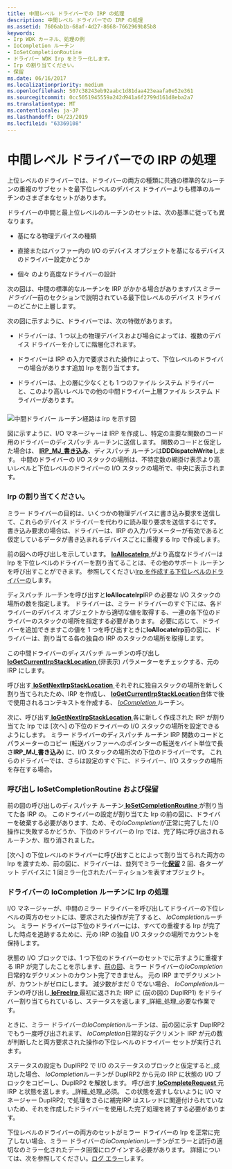 ```yaml
---
title: 中間レベル ドライバーでの IRP の処理
description: 中間レベル ドライバーでの IRP の処理
ms.assetid: 7606ab1b-68af-4d27-8668-7662969b85b8
keywords:
- Irp WDK カーネル、処理の例
- IoCompletion ルーチン
- IoSetCompletionRoutine
- ドライバー WDK Irp をミラー化します。
- Irp の割り当てください。
- 保留
ms.date: 06/16/2017
ms.localizationpriority: medium
ms.openlocfilehash: 507c38243eb92aabc1d81daa423eaafa0e52e361
ms.sourcegitcommit: 0cc5051945559a242d941a6f2799d161d8eba2a7
ms.translationtype: MT
ms.contentlocale: ja-JP
ms.lasthandoff: 04/23/2019
ms.locfileid: "63369108"
---
```

# <a name="processing-irps-in-an-intermediate-level-driver"></a>中間レベル ドライバーでの IRP の処理





上位レベルのドライバーでは、ドライバーの両方の種類に共通の標準的なルーチンの重複のサブセットを最下位レベルのデバイス ドライバーよりも標準のルーチンのさまざまなセットがあります。

ドライバーの中間と最上位レベルのルーチンのセットは、次の基準に従っても異なります。

-   基になる物理デバイスの種類

-   直接またはバッファー内の I/O のデバイス オブジェクトを基になるデバイスのドライバー設定かどうか

-   個々 のより高度なドライバーの設計

次の図は、中間の標準的なルーチンを IRP がかかる場合がありますパス*ミラー ドライバー*前のセクションで説明されている最下位レベルのデバイス ドライバーのどこかに上層します。

次の図に示すように、ドライバーでは、次の特徴があります。

-   ドライバーは、1 つ以上の物理デバイスおよび場合によっては、複数のデバイス ドライバーを介してに階層化されます。

-   ドライバーは IRP の入力で要求された操作によって、下位レベルのドライバーの場合があります追加 Irp を割り当てます。

-   ドライバーは、上の層に少なくとも 1 つのファイル システム ドライバーと、このより高いレベルでの他の中間ドライバー上層ファイル システム ドライバーがあります。

### <a href="" id="irp-path-through-intermediate-driver-routines"></a>

![中間ドライバー ルーチン経路は irp を示す図](images/4hiddirp.png)

図に示すように、I/O マネージャーは IRP を作成し、特定の主要な関数のコード用のドライバーのディスパッチ ルーチンに送信します。 関数のコードと仮定した場合は、 [ **IRP\_MJ\_書き込み**](https://msdn.microsoft.com/library/windows/hardware/ff550819)、ディスパッチ ルーチンは**DDDispatchWrite**します。 中間のドライバーの I/O スタックの場所は、不特定数の網掛け表示より高いレベルと下位レベルのドライバーの I/O スタックの場所で、中央に表示されます。

### <a href="" id="allocating-irps-"></a>Irp の割り当てください。

ミラー ドライバーの目的は、いくつかの物理デバイスに書き込み要求を送信して、これらのデバイス ドライバーを代わりに読み取り要求を送信するにです。 書き込み要求の場合は、ドライバーは、IRP の入力パラメーターが有効であると仮定しているデータが書き込まれるデバイスごとに重複する Irp で作成します。

前の図への呼び出しを示しています。 [ **IoAllocateIrp** ](https://msdn.microsoft.com/library/windows/hardware/ff548257)がより高度なドライバーは Irp を下位レベルのドライバーを割り当てることは、その他のサポート ルーチンを呼び出すことができます。 参照してください[Irp を作成する下位レベルのドライバーの](creating-irps-for-lower-level-drivers.md)します。

ディスパッチ ルーチンを呼び出すと**IoAllocateIrp**IRP の必要な I/O スタックの場所の数を指定します。 ドライバーは、ミラー ドライバーのすぐ下には、各ドライバーのデバイス オブジェクトから適切な値を取得する、一連の各下位のドライバーのスタックの場所を指定する必要があります。 必要に応じて、ドライバーを追加できますこの値を 1 つを呼び出すときに**IoAllocateIrp**前の図に、ドライバーは、割り当てる各の独自の IRP のスタックの場所を取得します。

この中間ドライバーのディスパッチ ルーチンの呼び出し[ **IoGetCurrentIrpStackLocation** ](https://msdn.microsoft.com/library/windows/hardware/ff549174) (非表示) パラメーターをチェックする、元の IRP にします。

呼び出す[ **IoSetNextIrpStackLocation** ](https://msdn.microsoft.com/library/windows/hardware/ff550321)それぞれに独自スタックの場所を新しく割り当てられたため、IRP を作成し、 [ **IoGetCurrentIrpStackLocation**](https://msdn.microsoft.com/library/windows/hardware/ff549174)自体で後で使用されるコンテキストを作成する、 [ *IoCompletion* ](https://msdn.microsoft.com/library/windows/hardware/ff548354)ルーチン。

次に、呼び出す[ **IoGetNextIrpStackLocation** ](https://msdn.microsoft.com/library/windows/hardware/ff549266)各に新しく作成された IRP が割り当てた Irp では [次へ] の下位のドライバーの I/O スタックの場所を設定できるようにします。 ミラー ドライバーのディスパッチ ルーチン IRP 関数のコードとパラメーターのコピー (転送バッファーへのポインターの転送をバイト単位で長さ**IRP\_MJ\_書き込み**) に、I/O スタックの場所次の下位のドライバーです。 これらのドライバーでは、さらは設定のすぐ下に、ドライバー、I/O スタックの場所を存在する場合。

### <a name="calling-iosetcompletionroutine-and-iocalldriver"></a>呼び出し IoSetCompletionRoutine および保留

前の図の呼び出しのディスパッチ ルーチン[ **IoSetCompletionRoutine** ](https://msdn.microsoft.com/library/windows/hardware/ff549679)が割り当てた各 IRP の。 このドライバーの設定が割り当てた Irp の前の図に、ドライバーを破棄する必要があります、ため、その*IoCompletion*が正常に完了した I/O 操作に失敗するかどうか、下位のドライバーの Irp では、完了時に呼び出されるルーチンか、取り消されました。

[次へ] の下位レベルのドライバーに呼び出すことによって割り当てられた両方の Irp を渡すため、前の図に、ドライバーは、並列でミラー化[**保留**](https://msdn.microsoft.com/library/windows/hardware/ff548336) 2 回、各ターゲット デバイスに 1 回ミラー化されたパーティションを表すオブジェクト。

### <a name="processing-irps-in-the-drivers-iocompletion-routine"></a>ドライバーの IoCompletion ルーチンに Irp の処理

I/O マネージャーが、中間のミラー ドライバーを呼び出してドライバーの下位レベルの両方のセットには、要求された操作が完了すると、 *IoCompletion*ルーチン。 ミラー ドライバーは下位のドライバーには、すべての重複する Irp が完了した時点を追跡するために、元の IRP の独自 I/O スタックの場所でカウントを保持します。

状態の I/O ブロックでは、1 つ下位のドライバーのセットでに示すように重複する IRP が完了したことを示します、[前の図](#irp-path-through-intermediate-driver-routines)、ミラー ドライバーの*IoCompletion*日常的なデクリメントのカウント完了できません。 元の IRP までデクリメントが、カウントがゼロにします。 減少数がまだ 0 でない場合、 *IoCompletion*ルーチンの呼び出し[ **IoFreeIrp** ](https://msdn.microsoft.com/library/windows/hardware/ff549113)最初に返された IRP に (前の図の DupIRP1) をドライバー割り当てられているし、ステータスを返します\_詳細\_処理\_必要な作業です。

ときに、ミラー ドライバーの*IoCompletion*ルーチンは、前の図に示す DupIRP2 でもう一度呼び出されます、 *IoCompletion*日常的なデクリメント IRP が元の数が判断したと両方要求された操作の下位レベルのドライバー セットが実行されます。

ステータスの設定も DupIRP2 で I/O のステータスのブロックと仮定すると\_成功した場合、 *IoCompletion*ルーチンが DupIRP2 から元の IRP に状態の I/O ブロックをコピーし、DupIRP2 を解放します。 呼び出す[ **IoCompleteRequest** ](https://msdn.microsoft.com/library/windows/hardware/ff548343)元 IRP と状態を返します。\_詳細\_処理\_必須。 この状態を返すしないように I/O マネージャー DupIRP2; で処理をさらに補完IRP はスレッドに関連付けられていないため、それを作成したドライバーを使用した完了処理を終了する必要があります。

下位レベルのドライバーの両方のセットがミラー ドライバーの Irp を正常に完了しない場合、ミラー ドライバーの*IoCompletion*ルーチンがエラーと試行の適切なのミラー化されたデータ回復にログインする必要があります。 詳細については、次を参照してください。[ログ エラー](logging-errors.md)します。

 

 




